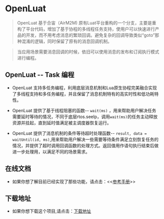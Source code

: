 # OpenLuat 

> OpenLuat 基于合宙（AirM2M) 原有Luat平台重构的一个分支，主要是重构了平台代码，增加了基于协程的多线程任务支持，使用户可以快速进行产品的开发，而不用考虑消息的繁琐回调。避免复杂的回调导致类似“goto”那种混淆的逻辑，同时保留了原有的消息回调机制。

> 当应用场景需要消息回调的时候，依旧可以使用消息的发布和订阅执行模式进行编程。


## OpenLuat -- Task 编程

- OpenLuat 支持多任务编程，利用底层消息机制和Lua原生协程完美融合实现了多线程支持和多任务编程，并且保留了消息机制特有的高实时性和低功耗特性。

- OpenLuat 提供了基于线程阻塞的函数--  `wait(ms)` ，用来帮助用户解决任务需要延时等待的情况，不同于底层rtos.seelp，调用`wait(ms)`的任务主动释放资源并挂起，直到延时值满足被主调度器恢复运行。

- OpenLuat 提供了消息机制的条件等待超时处理函数-- `result, data = waitUntil(id, ms)`,用来帮助用户解决一些需要等待条件满足立刻恢复任务的情况，并提供了超时调用回调函数的处理方式。返回值用作语句执行结束后做进一步处理用，以满足不同的场景需求。

## 在线文档

- 如果你想了解目前已经实现了那些功能，请点击：<<[参考手册](https://htmlpreview.github.io/?https://github.com/airm2m-open/Luat/master/doc/index.html)>>

## 下载地址

- 如果你想下载这个项目,请点击：[下载地址](https://github.com/airm2m-open/Luat/archive/master.zip)